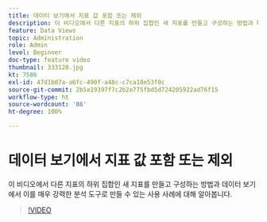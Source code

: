 ```yaml
---
title: 데이터 보기에서 지표 값 포함 또는 제외
description: 이 비디오에서 다른 지표의 하위 집합인 새 지표를 만들고 구성하는 방법과 데이터 보기에서 이를 매우 강력한 분석 도구로 만들 수 있는 사용 사례에 대해 알아봅니다.
feature: Data Views
topic: Administration
role: Admin
level: Beginner
doc-type: feature video
thumbnail: 333120.jpg
kt: 7586
exl-id: 47d1b07a-a6fc-490f-a48c-c7ca18e53f0c
source-git-commit: 2b5a19397f7c2b2e775fbd5d724205922ad76f15
workflow-type: ht
source-wordcount: '86'
ht-degree: 100%

---
```


# 데이터 보기에서 지표 값 포함 또는 제외

이 비디오에서 다른 지표의 하위 집합인 새 지표를 만들고 구성하는 방법과 데이터 보기에서 이를 매우 강력한 분석 도구로 만들 수 있는 사용 사례에 대해 알아봅니다.

>[!VIDEO](https://video.tv.adobe.com/v/333120/?quality=12&learn=on)
